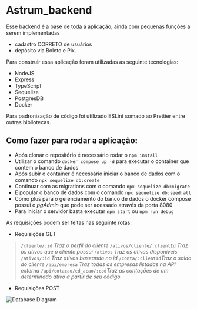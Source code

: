 # Astrum_backend

Esse backend é a base de toda a aplicação, ainda com pequenas funções a serem implementadas

- cadastro CORRETO de usuários
- depósito via Boleto e Pix.

Para construir essa aplicação foram utilizadas as seguinte tecnologias:
- NodeJS
- Express
- TypeScript
- Sequelize
- PostgresDB
- Docker

Para padronização de código foi utilizado ESLint somado ao Prettier entre outras bibliotecas.

## Como fazer para rodar a aplicação:

- Após clonar o repositório é necessário rodar o `npm install`
- Utilizar o comando `docker compose up -d` para executar o container que contem o banco de dados
- Após subir o container é necessário iniciar o banco de dados com o comando `npx sequelize db:create`
- Continuar com as migrations com o comando `npx sequelize db:migrate`
- E popular o banco de dados com o comando `npx sequelize db:seed:all`
- Como plus para o gerenciamento do banco de dados o docker compose possui o _pgAdmin_ que pode ser acessado através da porta 8080
- Para iniciar o servidor basta executar `npm start` ou `npm run debug`

As requisições podem ser feitas nas seguinte rotas:
- Requisições GET
> `/cliente/:id` _Traz o perfil do cliente_
> `/ativos/cliente/:clientId` _Traz os ativos que o cliente possui_
> `/ativos` _Traz os ativos disponíveis_
> `/ativos/:id` _Traz ativos baseando no id_ 
> `/conta/:clientId`_Traz o saldo do cliente_
> `/api/empresa` _Traz todas as empresas listadas na API externa_
> `/api/cotacao/cd_acao/:cod`_Traz as contações de um determinado ativo a partir de seu código_

- Requisições POST




![Database Diagram](https://user-images.githubusercontent.com/66154501/180666182-9eced5d1-323b-4528-a9e6-63ddce3c41f5.png)
